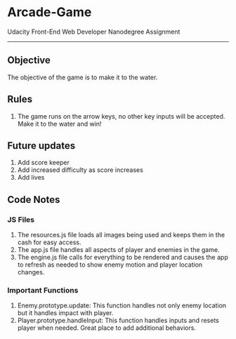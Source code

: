 # Arcade-Game
Udacity Front-End Web Developer Nanodegree Assignment

----

## Objective
The objective of the game is to make it to the water.

## Rules
1. The game runs on the arrow keys, no other key inputs will be accepted.  Make it to the water and win!

## Future updates
1.  Add score keeper
2.  Add increased difficulty as score increases
3. Add lives

## Code Notes

### JS Files
1. The resources.js file loads all images being used and keeps them in the cash for easy access.
2. The app.js file handles all aspects of player and enemies in the game.
3. The engine.js file calls for everything to be rendered and causes the app to refresh as needed to show enemy motion and player location changes.
### Important Functions
1. Enemy.prototype.update:  This function handles not only enemy location but it handles impact with player.
2. Player.prototype.handleInput:  This function handles inputs and resets player when needed.  Great place to add additional behaviors.



